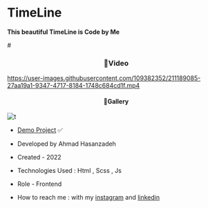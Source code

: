 # TimeLine

**This beautiful TimeLine is Code by Me**

#<h3 align="center">🎥Video</h3>

https://user-images.githubusercontent.com/109382352/211189085-27aa19a1-9347-4717-8184-1748c684cd1f.mp4

<h4 align="center">📸Gallery</h4>

![t](https://user-images.githubusercontent.com/109382352/211189088-8dc8a0ce-a6b3-497a-a21d-0ac59badd13e.jpg)


- [Demo Project](https://ahmdhasanzadeh.com/project/TimeLine/) ✅

- Developed by Ahmad Hasanzadeh

- Created - 2022

- Technologies Used : Html , Scss , Js

- Role - Frontend

- How to reach me : with my [instagram](https://www.instagram.com/ahmdhasanzadeh) and [linkedin](https://www.linkedin.com/in/ahmd-hasanzadeh-911419249)
